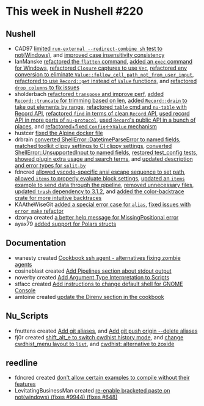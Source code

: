 # This week in Nushell #220

## Nushell

- CAD97 [limited `run-external --redirect-combine sh` test to not(Windows)](https://github.com/nushell/nushell/pull/10905), and [improved case insensitivity consistency](https://github.com/nushell/nushell/pull/10884)
- IanManske [refactored the `flatten` command](https://github.com/nushell/nushell/pull/11017), [added an `exec` command for Windows](https://github.com/nushell/nushell/pull/11001), [refactored `Closure` captures to use `Vec`](https://github.com/nushell/nushell/pull/10940), [refactored env conversion to eliminate `Value::follow_cell_path_not_from_user_input`](https://github.com/nushell/nushell/pull/10926), [refactored to use `Record::get` instead of `Value` functions](https://github.com/nushell/nushell/pull/10925), and [refactored `drop columns` to fix issues](https://github.com/nushell/nushell/pull/10903)
- sholderbach [refactored `transpose` and improve perf](https://github.com/nushell/nushell/pull/11013), [added `Record::truncate` for trimming based on len](https://github.com/nushell/nushell/pull/11004), [added `Record::drain` to take out elements by range](https://github.com/nushell/nushell/pull/11002), [refactored `table` cmd and `nu-table` with Record API](https://github.com/nushell/nushell/pull/10930), [refactored `find` in terms of clean `Record` API](https://github.com/nushell/nushell/pull/10929), [used record API in more parts of `nu-protocol`](https://github.com/nushell/nushell/pull/10928), [used `Record`'s public API in a bunch of places](https://github.com/nushell/nushell/pull/10927), and [refactored+fixed `Config`\<-\>`Value` mechanism](https://github.com/nushell/nushell/pull/10896)
- hustcer [fixed the Alpine docker file](https://github.com/nushell/nushell/pull/10992)
- drbrain [converted ShellError::DatetimeParseError to named fields](https://github.com/nushell/nushell/pull/10991), [matched toolkit clippy settings to CI clippy settings](https://github.com/nushell/nushell/pull/10984), [converted ShellError::UnsupportedInput to named fields](https://github.com/nushell/nushell/pull/10971), [restored test_config tests](https://github.com/nushell/nushell/pull/10954), [showed plugin extra usage and search terms](https://github.com/nushell/nushell/pull/10952), and [updated description and error types for `split-by`](https://github.com/nushell/nushell/pull/10865)
- fdncred [allowed vscode-specific ansi escape sequence to set path](https://github.com/nushell/nushell/pull/10990), [allowed `items` to properly evaluate block settings](https://github.com/nushell/nushell/pull/10980), [updated an `items` example to send data through the pipeline](https://github.com/nushell/nushell/pull/10976), [removed unnecessary files](https://github.com/nushell/nushell/pull/10966), [updated `trash` dependency to 3.1.2](https://github.com/nushell/nushell/pull/10965), and [added the color-backtrace crate for more intuitive backtraces](https://github.com/nushell/nushell/pull/10942)
- KAAtheWiseGit [added a special error case for `alias`](https://github.com/nushell/nushell/pull/10975), [fixed issues with `error make` refactor](https://github.com/nushell/nushell/pull/10950)
- dzorya created [a better help message for MissingPositional error](https://github.com/nushell/nushell/pull/10949)
- ayax79 [added support for Polars structs](https://github.com/nushell/nushell/pull/10943)

## Documentation

- wanesty created [Cookbook ssh agent - alternatives fixing zombie agents](https://github.com/nushell/nushell.github.io/pull/1138)
- cosineblast created [Add Pipelines section about stdout output](https://github.com/nushell/nushell.github.io/pull/1137)
- noverby created [Add Argument Type Interpretation to Scripts](https://github.com/nushell/nushell.github.io/pull/1136)
- stfacc created [Add instructions to change default shell for GNOME Console](https://github.com/nushell/nushell.github.io/pull/1134)
- amtoine created [update the Direnv section in the cookbook](https://github.com/nushell/nushell.github.io/pull/1119)

## Nu_Scripts

- fnuttens created [Add git aliases](https://github.com/nushell/nu_scripts/pull/660), and [Add git push origin --delete aliases](https://github.com/nushell/nu_scripts/pull/659)
- fj0r created [shift_alt_e to switch cwdhist history mode](https://github.com/nushell/nu_scripts/pull/658), and [change cwdhist_menu layout to `list`](https://github.com/nushell/nu_scripts/pull/657), and [cwdhist: alternative to zoxide](https://github.com/nushell/nu_scripts/pull/656)

## reedline

- fdncred created [don't allow certain examples to compile without their features](https://github.com/nushell/reedline/pull/658)
- LevitatingBusinessMan created [re-enable bracketed paste on not(windows) (fixes #9944) (fixes #648)](https://github.com/nushell/reedline/pull/657)
